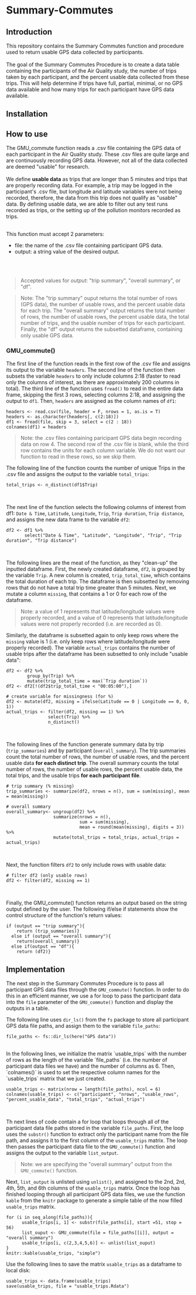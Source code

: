 # Summary-Commutes

## Introduction
This repository contains the Summary Commutes function and procedure used to return usable GPS data collected by participants.<br /><br />
The goal of the Summary Commutes Procedure is to create a data table containing the participants of the Air Quality study, the number of trips taken by each participant, and the percent usable data collected from these trips. This will help determine if trips have full, partial, minimal, or no GPS data available and how many trips for each participant have GPS data available.


## Installation 

## How to use
The GMU_commute function reads a .csv file containing the GPS data of each participant in the Air Quality study. These .csv files are quite large and are continuously recording GPS data. However, not all of the data collected are deemed "usable" for research. <br /><br />
We define **usable data** as trips that are longer than 5 minutes and trips that are properly recording data. For example, a trip may be logged in the participant's .csv file, but longitude and latitude variables were not being recorded, therefore, the data from this trip does not qualify as "usable" data. By defining usable data, we are able to filter out any test runs recorded as trips, or the setting up of the pollution monitors recorded as trips.<br /><br />

This function must accept 2 parameters:
* file: the name of the .csv file containing participant GPS data.
* output: a string value of the desired output. 

<br/> <br/> 

> Accepted values for *output*: "trip summary", "overall summary", or "df".  

> Note: The "trip summary" ouput returns the total number of rows (GPS data), the number of usable rows, and the percent usable data for each trip. The "overall summary" output returns the total number of rows, the number of usable rows, the percent usable data, the total number of trips, and the usable number of trips for each participant. Finally, the "df" output returns the subsetted dataframe, containing only usable GPS data.

### GMU_commute()
The first line of the function reads in the first row of the .csv file and assigns its output to the variable `headers`. The second line of the function then subsets the variable `headers` to only include columns 2:18 (faster to read only the columns of interest, as there are approximately 200 columns in total). The third line of the function uses `fread()` to read in the entire data frame, skipping the first 3 rows, selecting columns 2:18, and assigning the output to `df1`. Then, `headers` are assigned as the column names of `df1`:  

```
headers <- read.csv(file, header = F, nrows = 1, as.is = T)
headers <- as.character(headers[, c(2:18)])
df1 <- fread(file, skip = 3, select = c(2 : 18))
colnames(df1) = headers
```

> Note: the .csv files containing paricipant GPS data begin recording data on row 4. The second row of the .csv file is blank, while the third row contains the units for each column variable. We do not want our function to read in these rows, so we skip them. 

The following line of the function counts the number of unique Trips in the .csv file and assigns the output to the variable `total_trips`: 
```
total_trips <- n_distinct(df1$Trip)
```
<br />

The next line of the function selects the following columns of interest from df1: `Date & Time`, `Latitude`, `Longitude`, `Trip`, `Trip duration`, `Trip distance`, and assigns the new data frame to the variable `df2`: 
```
df2 <- df1 %>% 
       select("Date & Time", "Latitude", "Longitude", "Trip", "Trip duration", "Trip distance")
```
<br />

The following lines are the meat of the function, as they "clean-up" the inputted dataframe. First, the newly created dataframe, `df2`, is grouped by the variable `Trip`. A new column is created, `trip_total_time`, which contains the total duration of each trip. The dataframe is then subsetted by removing rows that do not have a total trip time greater than 5 minutes. Next, we mutate a column `missing`, that contains a 1 or 0 for each row of the dataframe. 

> Note: a value of 1 represents that latitude/longitude values were properly recorded, and a value of 0 represents that latitude/longitude values were not properly recorded (i.e. are recorded as 0). 

Similarly, the dataframe is subsetted again to only keep rows where the `missing` value is 1 (i.e. only keep rows where latitude/longitude were properly recorded). The variable `actual_trips` contains the number of usable trips after the dataframe has been subsetted to only include "usable data":

```
df2 <- df2 %>% 
        group_by(Trip) %>% 
        mutate(trip_total_time = max(`Trip duration`))
df2 <- df2[!(df2$trip_total_time < "00:05:00"),] 

# create variable for missingness (for %)
df2 <- mutate(df2, missing = ifelse(Latitude == 0 | Longitude == 0, 0, 1))
actual_trips <- filter(df2, missing == 1) %>% 
                select(Trip) %>% 
                n_distinct() 
```
<br /> 

The following lines of the function generate summary data by trip (`trip_summaries`) and by participant (`overall_summary`). The trip summaries count the total number of rows, the number of usable rows, and the percent usable data **for each distinct trip**. The overall summary counts the total number of rows, the number of usable rows, the percent usable data, the total trips, and the usable trips **for each participant file**. 
```
# trip summary (% missing)
trip_summaries <- summarize(df2, nrows = n(), sum = sum(missing), mean = mean(missing))
  
# overall summary
overall_summary<- ungroup(df2) %>% 
                  summarize(nrows = n(), 
                            sum = sum(missing),
                            mean = round(mean(missing), digits = 3)) %>%
                  mutate(total_trips = total_trips, actual_trips = actual_trips)
```
<br /> 

Next, the function filters `df2` to only include rows with usable data:
```
# filter df2 (only usable rows)
df2 <- filter(df2, missing == 1)
```
<br /> 

Finally, the GMU_commute() function returns an output based on the string output defined by the user. The following if/else if statements show the control structure of the function's return values: 
```
if (output == "trip summary"){
    return (trip_summaries)}
  else if (output == "overall summary"){
    return(overall_summary)} 
  else if(output == "df"){
    return (df2)}
```

## Implementation
The next step in the Summary Commutes Procedure is to pass all participant GPS data files through the `GMU_commute()` function. In order to do this in an efficient manner, we use a for loop to pass the participant data into the `file` parameter of the `GMU_commute()` function and display the outputs in a table. 
<br />  

The following line uses `dir_ls()` from the `fs` package to store all participant GPS data file paths, and assign them to the variable `file_paths`: 
```
file_paths <- fs::dir_ls(here("GPS data"))
```
<br />  
In the following lines, we initialize the matrix `usable_trips` with the number of rows as the length of the variable `file_paths` (i.e. the number of participant data files we have) and the number of columns as 6. Then, `colnames()` is used to set the respective column names for the `usable_trips` matrix that we just created.  
<br />  

```
usable_trips <- matrix(nrow = length(file_paths), ncol = 6)
colnames(usable_trips) <- c("participant", "nrows", "usable_rows", "percent_usable_data", "total_trips", "actual_trips")
```
<br />   

Th next lines of code contain a for loop that loops through all of the participant data file paths stored in the variable `file_paths`. First, the loop uses the `substr()` function to extract only the participant name from the file path, and assigns it to the first column of the `usable_trips` matrix. The loop then passes the participant data file to the `GMU_commute()` function and assigns the output to the variable `list_output`. 

> Note: we are specifying the "overall summary" output from the `GMU_commute()` function. 

Next, `list_output` is unlisted using `unlist()`, and assigned to the 2nd, 2rd, 4th, 5th, and 6th columns of the `usable_trips` matrix. Once the loop has finished looping through all participant GPS data files, we use the function `kable` from the `knitr` package to generate a simple table of the now filled `usable_trips` matrix. 
```
for (i in seq_along(file_paths)){
      usable_trips[i, 1] <- substr(file_paths[i], start =51, stop = 56)
      list_ouput <- GMU_commute(file = file_paths[[i]], output = "overall summary")
      usable_trips[i, c(2,3,4,5,6)] <- unlist(list_ouput)
}
knitr::kable(usable_trips, "simple")
```

Use the following lines to save the matrix `usable_trips` as a dataframe to local disk:
```
usable_trips <- data.frame(usable_trips)
save(usable_trips, file = "usable_trips.Rdata")
```